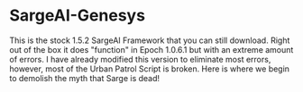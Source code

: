 # SargeAI-Genesys

This is the stock 1.5.2 SargeAI Framework that you can still download. Right out of the box it does "function" in Epoch 1.0.6.1 but with an extreme amount of errors.
I have already modified this version to eliminate most errors, however, most of the Urban Patrol Script is broken. Here is where we begin to demolish the myth that Sarge is dead!
